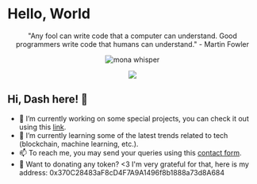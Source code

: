 <!--
**LordDashMe/LordDashMe** is a ✨ _special_ ✨ repository because its `README.md` (this file) appears on your GitHub profile.

Here are some ideas to get you started:

- 🔭 I’m currently working on ...
- 🌱 I’m currently learning ...
- 👯 I’m looking to collaborate on ...
- 🤔 I’m looking for help with ...
- 💬 Ask me about ...
- 📫 How to reach me: ...
- 😄 Pronouns: ...
- ⚡ Fun fact: ...
-->

<!--
# Hello, World!

The usually we do when we are learning a new programming language is to print ```Hello, World!``` and that's the same when you opened or discovered my profile :joy:.

<p align="center"><img src="https://github.githubassets.com/images/modules/notifications/inbox-zero.svg" alt="inbox zero" /></p>

## Hi, Dash here! :wave:

- 🔭 I’m currently working on some Special Projects, you can check this [project list](http://lorddashme.github.io/projects/).
- 🌱 I’m currently learning **Data Science**, **Machine Learning**, etc.
- 📫 How to reach me: Send your queries using this [contact form](http://lorddashme.github.io/contact/).

<p align="center"><img src="https://github.githubassets.com/images/mona-whisper.gif" alt="mona whisper" /></p>

<p align="center">
  <a href="https://github.com/LordDashMe/github-contribution-stats/">
    <img src="https://github-contribution-stats.vercel.app/api/?username=lorddashme" />
  </a>
</p>

<p align="center">"Any fool can write code that a computer can understand. Good programmers write code that humans can understand." - Martin Fowler</p>
-->

# Hello, World

<p align="center">"Any fool can write code that a computer can understand. Good programmers write code that humans can understand." - Martin Fowler</p>

<p align="center"><img src="https://github.githubassets.com/images/mona-whisper.gif" alt="mona whisper" /></p>

<p align="center">
  <a href="https://github.com/LordDashMe/github-contribution-stats/">
    <img src="https://github-contribution-stats.vercel.app/api/?username=lorddashme" />
  </a>
</p>

## Hi, Dash here! :wave:

- 🔭 I’m currently working on some special projects, you can check it out using this [link](http://lorddashme.github.io/projects/).
- 🌱 I’m currently learning some of the latest trends related to tech (blockchain, machine learning, etc.).
- 📫 To reach me, you may send your queries using this [contact form](http://lorddashme.github.io/contact/).
- :rainbow: Want to donating any token? <3 I'm very grateful for that, here is my address: 0x370C28483aF8cD4F7A9A1496f8b1888a73d8A684
